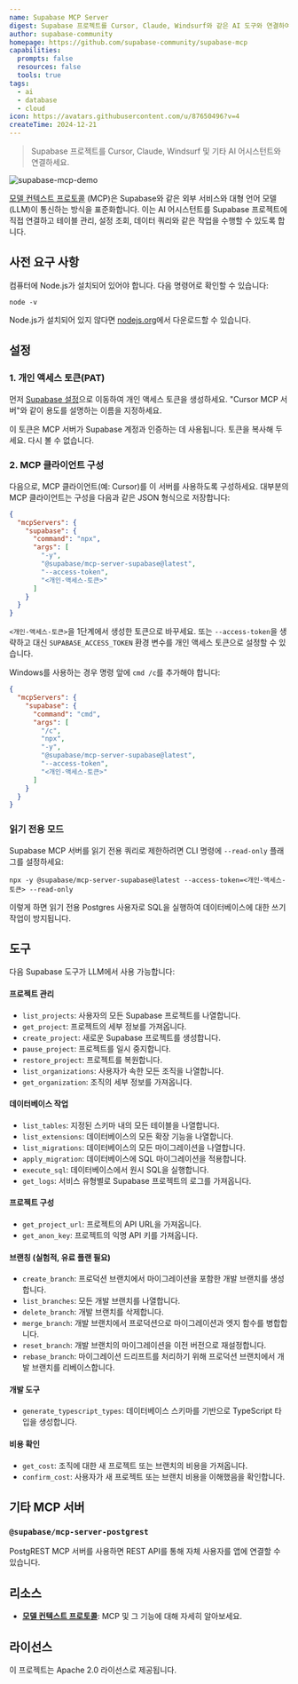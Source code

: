 ```yaml
---
name: Supabase MCP Server
digest: Supabase 프로젝트를 Cursor, Claude, Windsurf와 같은 AI 도구와 연결하여 개발 워크플로우를 강화하세요. 이 통합은 데이터 접근과 상호작용을 원활하게 하여 데이터베이스 환경 내에서 직접 AI 기능을 활용하여 생산성을 높입니다.
author: supabase-community
homepage: https://github.com/supabase-community/supabase-mcp
capabilities:
  prompts: false
  resources: false
  tools: true
tags:
  - ai
  - database
  - cloud
icon: https://avatars.githubusercontent.com/u/87650496?v=4
createTime: 2024-12-21
---
```

> Supabase 프로젝트를 Cursor, Claude, Windsurf 및 기타 AI 어시스턴트와 연결하세요.

![supabase-mcp-demo](https://static.claudemcp.com/servers/supabase-community/supabase-mcp/supabase-community-supabase-mcp-24a1d57e.jpg)

[모델 컨텍스트 프로토콜](https://modelcontextprotocol.io/introduction) (MCP)은 Supabase와 같은 외부 서비스와 대형 언어 모델(LLM)이 통신하는 방식을 표준화합니다. 이는 AI 어시스턴트를 Supabase 프로젝트에 직접 연결하고 테이블 관리, 설정 조회, 데이터 쿼리와 같은 작업을 수행할 수 있도록 합니다.

## 사전 요구 사항

컴퓨터에 Node.js가 설치되어 있어야 합니다. 다음 명령어로 확인할 수 있습니다:

```shell
node -v
```

Node.js가 설치되어 있지 않다면 [nodejs.org](https://nodejs.org/)에서 다운로드할 수 있습니다.

## 설정

### 1. 개인 액세스 토큰(PAT)

먼저 [Supabase 설정](https://supabase.com/dashboard/account/tokens)으로 이동하여 개인 액세스 토큰을 생성하세요. "Cursor MCP 서버"와 같이 용도를 설명하는 이름을 지정하세요.

이 토큰은 MCP 서버가 Supabase 계정과 인증하는 데 사용됩니다. 토큰을 복사해 두세요. 다시 볼 수 없습니다.

### 2. MCP 클라이언트 구성

다음으로, MCP 클라이언트(예: Cursor)를 이 서버를 사용하도록 구성하세요. 대부분의 MCP 클라이언트는 구성을 다음과 같은 JSON 형식으로 저장합니다:

```json
{
  "mcpServers": {
    "supabase": {
      "command": "npx",
      "args": [
        "-y",
        "@supabase/mcp-server-supabase@latest",
        "--access-token",
        "<개인-액세스-토큰>"
      ]
    }
  }
}
```

`<개인-액세스-토큰>`을 1단계에서 생성한 토큰으로 바꾸세요. 또는 `--access-token`을 생략하고 대신 `SUPABASE_ACCESS_TOKEN` 환경 변수를 개인 액세스 토큰으로 설정할 수 있습니다.

Windows를 사용하는 경우 명령 앞에 `cmd /c`를 추가해야 합니다:

```json
{
  "mcpServers": {
    "supabase": {
      "command": "cmd",
      "args": [
        "/c",
        "npx",
        "-y",
        "@supabase/mcp-server-supabase@latest",
        "--access-token",
        "<개인-액세스-토큰>"
      ]
    }
  }
}
```

### 읽기 전용 모드

Supabase MCP 서버를 읽기 전용 쿼리로 제한하려면 CLI 명령에 `--read-only` 플래그를 설정하세요:

```shell
npx -y @supabase/mcp-server-supabase@latest --access-token=<개인-액세스-토큰> --read-only
```

이렇게 하면 읽기 전용 Postgres 사용자로 SQL을 실행하여 데이터베이스에 대한 쓰기 작업이 방지됩니다.

## 도구

다음 Supabase 도구가 LLM에서 사용 가능합니다:

#### 프로젝트 관리

- `list_projects`: 사용자의 모든 Supabase 프로젝트를 나열합니다.
- `get_project`: 프로젝트의 세부 정보를 가져옵니다.
- `create_project`: 새로운 Supabase 프로젝트를 생성합니다.
- `pause_project`: 프로젝트를 일시 중지합니다.
- `restore_project`: 프로젝트를 복원합니다.
- `list_organizations`: 사용자가 속한 모든 조직을 나열합니다.
- `get_organization`: 조직의 세부 정보를 가져옵니다.

#### 데이터베이스 작업

- `list_tables`: 지정된 스키마 내의 모든 테이블을 나열합니다.
- `list_extensions`: 데이터베이스의 모든 확장 기능을 나열합니다.
- `list_migrations`: 데이터베이스의 모든 마이그레이션을 나열합니다.
- `apply_migration`: 데이터베이스에 SQL 마이그레이션을 적용합니다.
- `execute_sql`: 데이터베이스에서 원시 SQL을 실행합니다.
- `get_logs`: 서비스 유형별로 Supabase 프로젝트의 로그를 가져옵니다.

#### 프로젝트 구성

- `get_project_url`: 프로젝트의 API URL을 가져옵니다.
- `get_anon_key`: 프로젝트의 익명 API 키를 가져옵니다.

#### 브랜칭 (실험적, 유료 플랜 필요)

- `create_branch`: 프로덕션 브랜치에서 마이그레이션을 포함한 개발 브랜치를 생성합니다.
- `list_branches`: 모든 개발 브랜치를 나열합니다.
- `delete_branch`: 개발 브랜치를 삭제합니다.
- `merge_branch`: 개발 브랜치에서 프로덕션으로 마이그레이션과 엣지 함수를 병합합니다.
- `reset_branch`: 개발 브랜치의 마이그레이션을 이전 버전으로 재설정합니다.
- `rebase_branch`: 마이그레이션 드리프트를 처리하기 위해 프로덕션 브랜치에서 개발 브랜치를 리베이스합니다.

#### 개발 도구

- `generate_typescript_types`: 데이터베이스 스키마를 기반으로 TypeScript 타입을 생성합니다.

#### 비용 확인

- `get_cost`: 조직에 대한 새 프로젝트 또는 브랜치의 비용을 가져옵니다.
- `confirm_cost`: 사용자가 새 프로젝트 또는 브랜치 비용을 이해했음을 확인합니다.

## 기타 MCP 서버

### `@supabase/mcp-server-postgrest`

PostgREST MCP 서버를 사용하면 REST API를 통해 자체 사용자를 앱에 연결할 수 있습니다.

## 리소스

- [**모델 컨텍스트 프로토콜**](https://modelcontextprotocol.io/introduction): MCP 및 그 기능에 대해 자세히 알아보세요.

## 라이선스

이 프로젝트는 Apache 2.0 라이선스로 제공됩니다.